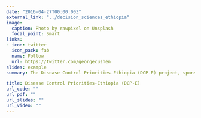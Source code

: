 ```yaml
---
date: "2016-04-27T00:00:00Z"
external_link: "../decision_sciences_ethiopia"
image:
  caption: Photo by rawpixel on Unsplash
  focal_point: Smart
links:
- icon: twitter
  icon_pack: fab
  name: Follow
  url: https://twitter.com/georgecushen
slides: example
summary: The Disease Control Priorities-Ethiopia (DCP-E) project, sponsored by the Bill & Melinda Gates Foundation, brings evidence and methods of priority setting and health economics closer to policy decision-making in Ethiopia.

title: Disease Control Priorities-Ethiopia (DCP-E)
url_code: ""
url_pdf: ""
url_slides: ""
url_video: ""
---
```



